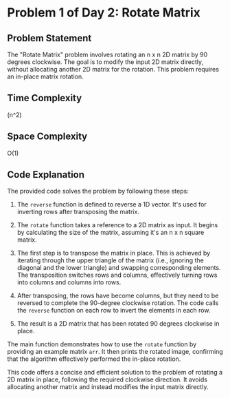 # Problem 1 of Day 2: Rotate Matrix

## Problem Statement

The "Rotate Matrix" problem involves rotating an n x n 2D matrix by 90 degrees clockwise. The goal is to modify the input 2D matrix directly, without allocating another 2D matrix for the rotation. This problem requires an in-place matrix rotation.

## Time Complexity

(n^2)

## Space Complexity

O(1)

## Code Explanation

The provided code solves the problem by following these steps:

1. The `reverse` function is defined to reverse a 1D vector. It's used for inverting rows after transposing the matrix.

2. The `rotate` function takes a reference to a 2D matrix as input. It begins by calculating the size of the matrix, assuming it's an n x n square matrix.

3. The first step is to transpose the matrix in place. This is achieved by iterating through the upper triangle of the matrix (i.e., ignoring the diagonal and the lower triangle) and swapping corresponding elements. The transposition switches rows and columns, effectively turning rows into columns and columns into rows.

4. After transposing, the rows have become columns, but they need to be reversed to complete the 90-degree clockwise rotation. The code calls the `reverse` function on each row to invert the elements in each row.

5. The result is a 2D matrix that has been rotated 90 degrees clockwise in place.

The main function demonstrates how to use the `rotate` function by providing an example matrix `arr`. It then prints the rotated image, confirming that the algorithm effectively performed the in-place rotation.

This code offers a concise and efficient solution to the problem of rotating a 2D matrix in place, following the required clockwise direction. It avoids allocating another matrix and instead modifies the input matrix directly.
